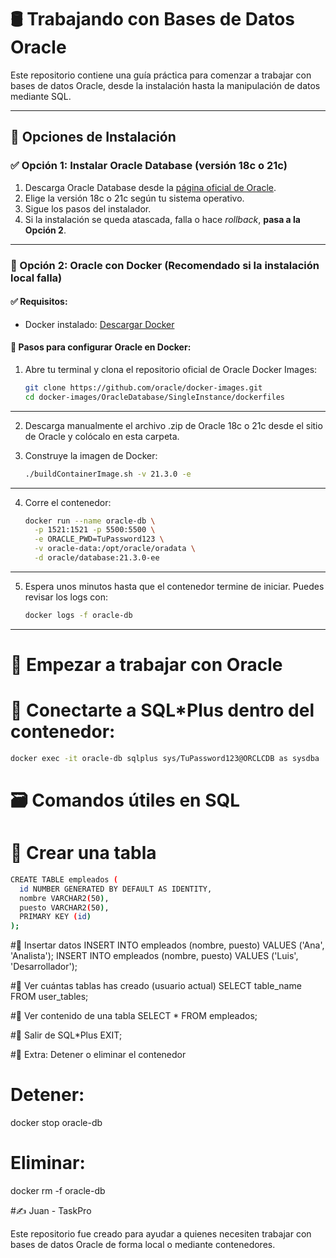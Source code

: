# 🛢️ Trabajando con Bases de Datos Oracle

Este repositorio contiene una guía práctica para comenzar a trabajar con bases de datos Oracle, desde la instalación hasta la manipulación de datos mediante SQL.

---

## 🧩 Opciones de Instalación

### ✅ Opción 1: Instalar Oracle Database (versión 18c o 21c)

1. Descarga Oracle Database desde la [página oficial de Oracle](https://www.oracle.com/database/technologies/).
2. Elige la versión 18c o 21c según tu sistema operativo.
3. Sigue los pasos del instalador.
4. Si la instalación se queda atascada, falla o hace *rollback*, **pasa a la Opción 2**.

---

### 🐳 Opción 2: Oracle con Docker (Recomendado si la instalación local falla)

#### ✅ Requisitos:
- Docker instalado: [Descargar Docker](https://www.docker.com/products/docker-desktop/)

#### 🧱 Pasos para configurar Oracle en Docker:

1. Abre tu terminal y clona el repositorio oficial de Oracle Docker Images:

   ```bash
   git clone https://github.com/oracle/docker-images.git
   cd docker-images/OracleDatabase/SingleInstance/dockerfiles
---

2. Descarga manualmente el archivo .zip de Oracle 18c o 21c desde el sitio de Oracle y colócalo en esta carpeta.

3. Construye la imagen de Docker:

   ```bash
   ./buildContainerImage.sh -v 21.3.0 -e
---

4. Corre el contenedor:

   ```bash
   docker run --name oracle-db \
     -p 1521:1521 -p 5500:5500 \
     -e ORACLE_PWD=TuPassword123 \
     -v oracle-data:/opt/oracle/oradata \
     -d oracle/database:21.3.0-ee
---

5. Espera unos minutos hasta que el contenedor termine de iniciar. Puedes revisar los logs con:

   ```bash
   docker logs -f oracle-db
---

# 🧪 Empezar a trabajar con Oracle
# 🔗 Conectarte a SQL*Plus dentro del contenedor:
```bash  
docker exec -it oracle-db sqlplus sys/TuPassword123@ORCLCDB as sysdba
`````   
# 🗃️ Comandos útiles en SQL
# 📌 Crear una tabla
   ```bash
   CREATE TABLE empleados (
     id NUMBER GENERATED BY DEFAULT AS IDENTITY,
     nombre VARCHAR2(50),
     puesto VARCHAR2(50),
     PRIMARY KEY (id)
   );
`````
#📌 Insertar datos
INSERT INTO empleados (nombre, puesto) VALUES ('Ana', 'Analista');
INSERT INTO empleados (nombre, puesto) VALUES ('Luis', 'Desarrollador');

#📌 Ver cuántas tablas has creado (usuario actual)
SELECT table_name FROM user_tables;

#📌 Ver contenido de una tabla
SELECT * FROM empleados;

#🚪 Salir de SQL*Plus
EXIT;

#🧼 Extra: Detener o eliminar el contenedor
# Detener:
docker stop oracle-db

# Eliminar:
docker rm -f oracle-db

#✍️ Juan - TaskPro

Este repositorio fue creado para ayudar a quienes necesiten trabajar con bases de datos Oracle de forma local o mediante contenedores.
